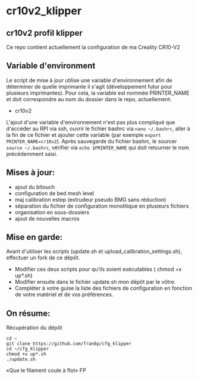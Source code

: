 # cr10v2_klipper
## cr10v2 profil klipper 
Ce repo contient actuellement la configuration de ma Creality CR10-V2

## Variable d'environment
Le script de mise à jour utilise une variable d'environnement afin de déterminer de quelle imprimante il s'agit (développement futur pour plusieurs imprimantes). Pour cela, la variable est nommée PRINTER_NAME et doit correspondre au nom du dossier dans le repo, actuellement:
- cr10v2

L'ajout d'une variable d'environnement n'est pas plus compliqué que d'accéder au RPI via ssh, ouvrir le fichier bashrc via `nano ~/.bashrc`, aller à la fin de ce fichier et ajouter cette variable (par exemple `export PRINTER_NAME=cr10v2`). Après sauvegarde du fichier bashrc, le sourcer `source ~/.bashrc`, vérifier via `echo $PRINTER_NAME` qui doit retourner le nom précédemment saisi.

## Mises à jour:
- ajout du bltouch
- configuration de bed mesh level
- maj calibration estep (extrudeur pseudo BMG sans réduction)
- séparation du fichier de configuration monolitique en plusieurs fichiers 
- organisation en sous-dossiers 
- ajout de nouvelles macros 

## Mise en garde:
Avant d'utiliser les scripts (update.sh et upload_calibration_settings.sh), effectuer un fork de ce dépôt.
- Modifier ces deux scripts pour qu'ils soient exécutables ( chmod +x up*.sh)
- Modifier ensuite dans le fichier update.sh mon dépôt par le vôtre.
- Compléter à votre guise la liste des fichiers de configuration en fonction de votre matériel et de vos préférences.

## On résume:
Récupération du dépôt
```
cd ~
git clone https://github.com/fran6p/cfg_klipper
cd ~/cfg_klipper
chmod +x up*.sh
./update.sh
```

«Que le filament coule à flot» FP